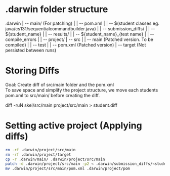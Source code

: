 # .darwin folder structure
<div>
.darwin
| -- main/ (For patching)
|     | -- pom.xml
|     | -- $(student classes eg. java/cs131/sequentialcommandbuilder.java)
|
| -- submission_diffs/
|     | -- ${student_name}
|
| -- results/
|     | -- ${student_name}_{test name}
|     | -- compile_errors
|
| -- project/
      | -- src 
      |     | -- main (Patched version. To be compiled)
      |     | -- test
      |
      | -- pom.xml (Patched version)
      | -- target (Not persisted between runs)
</div>

# Storing Diffs
Goal: Create diff of src/main folder and the pom.xml  
To save space and simplify the project structure, we move each students pom.xml to src/main/ before creating the diff. 

diff -ruN skel/src/main project/src/main > student.diff

# Setting active project (Applying diffs)
``` bash
rm -rf .darwin/project/src/main
rm -rf .darwin/project/target
cp -r .darwin/main/ .darwin/project/src/main
patch -d .darwin/project/src/main -p2 < .darwin/submission_diffs/<student_diff>
mv .darwin/project/src/main/pom.xml .darwin/project/pom
```